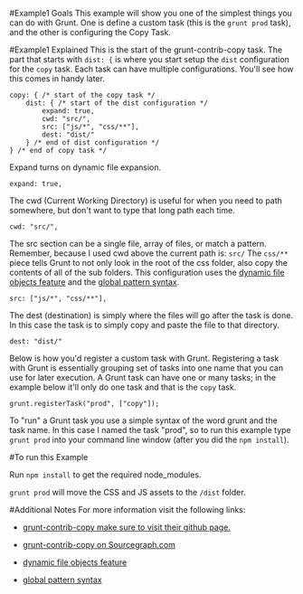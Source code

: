 #Example1 Goals
This example will show you one of the simplest things you can do with Grunt. One is define a custom task (this is the `grunt prod` task), and the other is configuring the Copy Task.

#Example1 Explained
This is the start of the grunt-contrib-copy task. The part that starts with `dist: {` is where you start setup the `dist` configuration for the `copy` task. Each task can have multiple configurations. You'll see how this comes in handy later.

	copy: { /* start of the copy task */
		dist: { /* start of the dist configuration */
			expand: true,
			cwd: "src/",
			src: ["js/*", "css/**"],
			dest: "dist/"
		} /* end of dist configuration */
	} /* end of copy task */

Expand turns on dynamic file expansion.

`expand: true,`

The cwd (Current Working Directory) is useful for when you need to path
somewhere, but don't want to type that long path each time.

`cwd: "src/",`

The src section can be a single file, array of files, or match a pattern. 
Remember, because I used cwd above the current path is: `src/`
The `css/**` piece tells Grunt to not only look in the root of the css folder, 
also copy the contents of all of the sub folders. This configuration uses the [dynamic file objects feature](http://gruntjs.com/configuring-tasks#building-the-files-object-dynamically) and the [global pattern syntax](http://gruntjs.com/configuring-tasks#globbing-patterns). 

`src: ["js/*", "css/**"],`

The dest (destination) is simply where the files will go after the task is done. In this
case the task is to simply copy and paste the file to that directory. 

`dest: "dist/"`


Below is how you'd register a custom task with Grunt. Registering a task with Grunt is essentially grouping  set of tasks into one name that you can use for later execution. A Grunt task can have one or many tasks; in the example below it'll only do one task and that is the `copy` task.

`grunt.registerTask("prod", ["copy"]);`

To "run" a Grunt task you use a simple syntax of the word grunt and the task name. In this case I named the task "prod", so to run this example type `grunt prod` into your command line window (after you did the `npm install`).


#To run this Example

Run `npm install` to get the required node_modules.

`grunt prod` will move the CSS and JS assets to the `/dist` folder.

#Additional Notes
For more information visit the following links:

* [grunt-contrib-copy make sure to visit their github page.](https://github.com/gruntjs/grunt-contrib-copy)

* [grunt-contrib-copy on Sourcegraph.com](http://sourcegraph.com/github.com/gruntjs/grunt-contrib-copy)

* [dynamic file objects feature](http://gruntjs.com/configuring-tasks#building-the-files-object-dynamically) 

* [global pattern syntax](http://gruntjs.com/configuring-tasks#globbing-patterns)